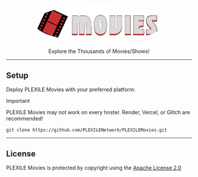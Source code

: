 <p align="center">
<kbd>
   <img src="/assets/images/banner.png" alt="PLEXILE Movies" style="border-radius: 50%; width: 350px;height: auto;">
</kbd>
</p>

<p align="center">Explore the Thousands of Movies/Shows!</p>

---

## Setup

Deploy PLEXILE Movies with your preferred platform:

> [!IMPORTANT]  
> PLEXILE Movies may not work on every hoster. Render, Vercel, or Glitch are recommended!

```
git clone https://github.com/PLEXILENetwork/PLEXILEMovies.git
```

---

## License

PLEXILE Movies is protected by copyright using the [Apache License 2.0](./LICENSE)
